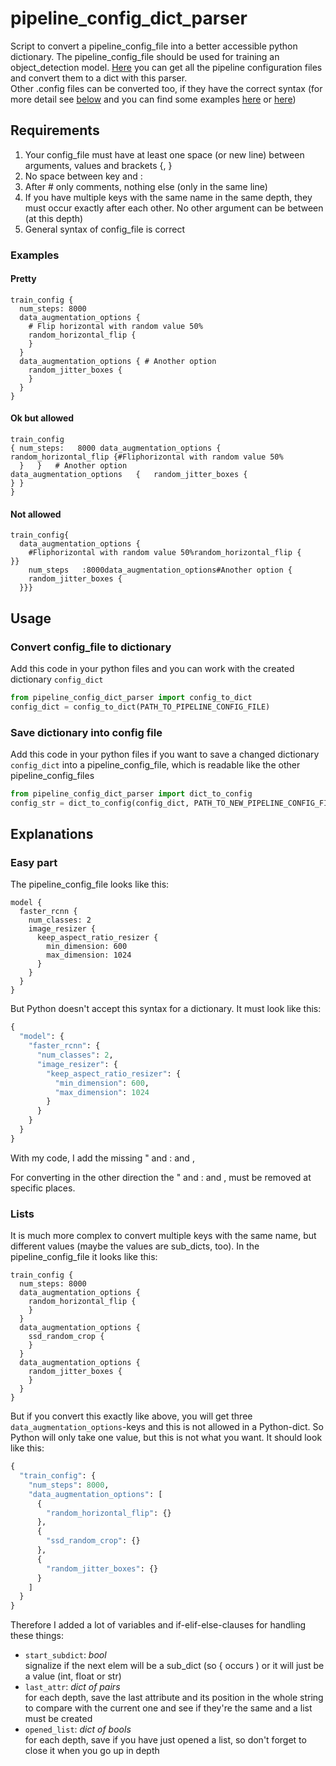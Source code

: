 # pipeline_config_dict_parser
Script to convert a pipeline_config_file into a better accessible python dictionary.
The pipeline_config_file should be used for training an object_detection model. [Here](https://github.com/tensorflow/models/tree/master/research/object_detection/samples/configs) you can get all the pipeline configuration files and convert them to a dict with this parser.  
Other .config files can be converted too, if they have the correct syntax (for more detail see [below](https://github.com/legnaib/pipeline_config_dict_parser/blob/master/README.md#requirements) and you can find some examples [here](https://github.com/legnaib/pipeline_config_dict_parser/blob/master/README.md#pretty) or [here](https://github.com/legnaib/pipeline_config_dict_parser/blob/master/README.md#easy-part))

## Requirements
1. Your config_file must have at least one space (or new line) between arguments, values and brackets {, }
2. No space between key and :
3. After # only comments, nothing else (only in the same line)
4. If you have multiple keys with the same name in the same depth, they must occur exactly after each other. No other argument can be between (at this depth)
5. General syntax of config_file is correct

### Examples
#### Pretty
```
train_config {
  num_steps: 8000
  data_augmentation_options {
    # Flip horizontal with random value 50%
    random_horizontal_flip {
    }
  }
  data_augmentation_options { # Another option
    random_jitter_boxes {
    }
  }
}
```
#### Ok but allowed
```
train_config
{ num_steps:   8000 data_augmentation_options {
random_horizontal_flip {#Fliphorizontal with random value 50%
  }   }   # Another option
data_augmentation_options   {   random_jitter_boxes {
} }
}
```
#### Not allowed
```
train_config{
  data_augmentation_options {
    #Fliphorizontal with random value 50%random_horizontal_flip {
}}
    num_steps   :8000data_augmentation_options#Another option {
    random_jitter_boxes {
  }}}
```

## Usage
### Convert config_file to dictionary
Add this code in your python files and you can work with the created dictionary `config_dict`

```py
from pipeline_config_dict_parser import config_to_dict
config_dict = config_to_dict(PATH_TO_PIPELINE_CONFIG_FILE)
```

### Save dictionary into config file
Add this code in your python files if you want to save a changed dictionary `config_dict` into a pipeline_config_file, which is readable like the other pipeline_config_files

```py
from pipeline_config_dict_parser import dict_to_config
config_str = dict_to_config(config_dict, PATH_TO_NEW_PIPELINE_CONFIG_FILE)
```

## Explanations
### Easy part
The pipeline_config_file looks like this:
```
model {
  faster_rcnn {
    num_classes: 2
    image_resizer {
      keep_aspect_ratio_resizer {
        min_dimension: 600
        max_dimension: 1024
      }
    }
  }
}
```
But Python doesn't accept this syntax for a dictionary. It must look like this:
```py
{
  "model": {
    "faster_rcnn": {
      "num_classes": 2,
      "image_resizer": {
        "keep_aspect_ratio_resizer": {
          "min_dimension": 600,
          "max_dimension": 1024
        }
      }
    }
  }
}
```
With my code, I add the missing " and : and ,

For converting in the other direction the " and : and , must be removed at specific places.
### Lists
It is much more complex to convert multiple keys with the same name, but different values (maybe the values are sub_dicts, too).
In the pipeline_config_file it looks like this:
```
train_config {
  num_steps: 8000
  data_augmentation_options {
    random_horizontal_flip {
    }
  }
  data_augmentation_options {
    ssd_random_crop {
    }
  }
  data_augmentation_options {
    random_jitter_boxes {
    }
  }
}
```
But if you convert this exactly like above, you will get three `data_augmentation_options`-keys and this is not allowed in a Python-dict. So Python will only take one value, but this is not what you want. It should look like this:
```py
{
  "train_config": {
    "num_steps": 8000,
    "data_augmentation_options": [
      {
        "random_horizontal_flip": {}
      },
      {
        "ssd_random_crop": {}
      },
      {
        "random_jitter_boxes": {}
      }
    ]
  }
}
```
Therefore I added a lot of variables and if-elif-else-clauses for handling these things:

* `start_subdict`: _bool_  
  signalize if the next elem will be a sub_dict (so { occurs ) or it will just be a value (int, float or str)
* `last_attr`: _dict of pairs_  
  for each depth, save the last attribute and its position in the whole string to compare with the current one and see if they're the same and a list must be created
* `opened_list`: _dict of bools_  
  for each depth, save if you have just opened a list, so don't forget to close it when you go up in depth
